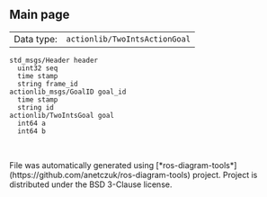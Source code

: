 <!--
File was automatically generated using 'ros-diagram-tools' project.
Project is distributed under the BSD 3-Clause license.
-->

## Main page

|     |     |
| --- | --- |
| Data type: | `actionlib/TwoIntsActionGoal` |

```
std_msgs/Header header
  uint32 seq
  time stamp
  string frame_id
actionlib_msgs/GoalID goal_id
  time stamp
  string id
actionlib/TwoIntsGoal goal
  int64 a
  int64 b


```


</br>
File was automatically generated using [*ros-diagram-tools*](https://github.com/anetczuk/ros-diagram-tools) project.
Project is distributed under the BSD 3-Clause license.
